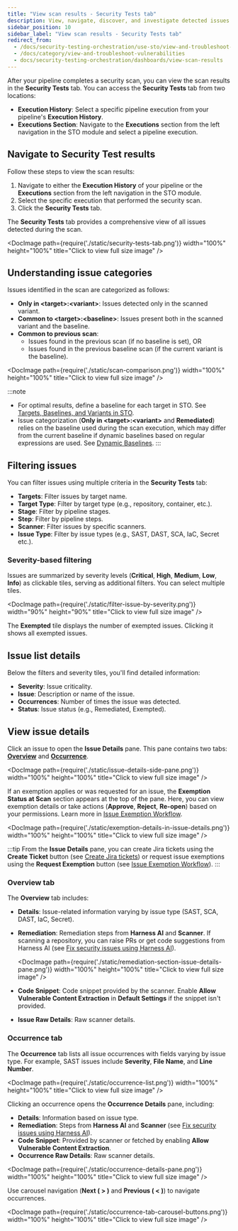 ```yaml
---
title: "View scan results - Security Tests tab" 
description: View, navigate, discover, and investigate detected issues from an individual scan 
sidebar_position: 10
sidebar_label: "View scan results - Security Tests tab"
redirect_from: 
  - /docs/security-testing-orchestration/use-sto/view-and-troubleshoot-vulnerabilities/view-scan-results
  - /docs/category/view-and-troubleshoot-vulnerabilities
  - docs/security-testing-orchestration/dashboards/view-scan-results
---
```


After your pipeline completes a security scan, you can view the scan results in the **Security Tests** tab. You can access the **Security Tests** tab from two locations:

- **Execution History**: Select a specific pipeline execution from your pipeline's **Execution History**.
- **Executions Section**: Navigate to the **Executions** section from the left navigation in the STO module and select a pipeline execution.

## Navigate to Security Test results

Follow these steps to view the scan results:

1. Navigate to either the **Execution History** of your pipeline or the **Executions** section from the left navigation in the STO module.
2. Select the specific execution that performed the security scan.
3. Click the **Security Tests** tab.

The **Security Tests** tab provides a comprehensive view of all issues detected during the scan.

<DocImage path={require('./static/security-tests-tab.png')} width="100%" height="100%" title="Click to view full size image" />

## Understanding issue categories

Issues identified in the scan are categorized as follows:

- **Only in \<target>:\<variant>**: Issues detected only in the scanned variant.
- **Common to \<target>:\<baseline>**: Issues present both in the scanned variant and the baseline.
- **Common to previous scan**:
  - Issues found in the previous scan (if no baseline is set), OR
  - Issues found in the previous baseline scan (if the current variant is the baseline).

<DocImage path={require('./static/scan-comparison.png')} width="100%" height="100%" title="Click to view full size image" />

:::note
- For optimal results, define a baseline for each target in STO. See [Targets, Baselines, and Variants in STO](/docs/security-testing-orchestration/get-started/key-concepts/targets-and-baselines).
- Issue categorization (**Only in \<target>:\<variant>** and **Remediated**) relies on the baseline used during the scan execution, which may differ from the current baseline if dynamic baselines based on regular expressions are used. See [Dynamic Baselines](/docs/security-testing-orchestration/use-sto/set-up-sto-pipelines/set-up-baselines#specify-dynamic-baselines-using-regular-expressions).
:::

## Filtering issues

You can filter issues using multiple criteria in the **Security Tests** tab:

- **Targets**: Filter issues by target name.
- **Target Type**: Filter by target type (e.g., repository, container, etc.).
- **Stage**: Filter by pipeline stages.
- **Step**: Filter by pipeline steps.
- **Scanner**: Filter issues by specific scanners.
- **Issue Type**: Filter by issue types (e.g., SAST, DAST, SCA, IaC, Secret etc.).

### Severity-based filtering

Issues are summarized by severity levels (**Critical**, **High**, **Medium**, **Low**, **Info**) as clickable tiles, serving as additional filters. You can select multiple tiles.

<DocImage path={require('./static/filter-issue-by-severity.png')} width="90%" height="90%" title="Click to view full size image" />

The **Exempted** tile displays the number of exempted issues. Clicking it shows all exempted issues.

## Issue list details

Below the filters and severity tiles, you'll find detailed information:

- **Severity**: Issue criticality.
- **Issue**: Description or name of the issue.
- **Occurrences**: Number of times the issue was detected.
- **Status**: Issue status (e.g., Remediated, Exempted).

## View issue details

Click an issue to open the **Issue Details** pane. This pane contains two tabs: **[Overview](#overview-tab)** and **[Occurrence](#occurrence-tab)**.

<DocImage path={require('./static/issue-details-side-pane.png')} width="100%" height="100%" title="Click to view full size image" />

If an exemption applies or was requested for an issue, the **Exemption Status at Scan** section appears at the top of the pane. Here, you can view exemption details or take actions (**Approve**, **Reject**, **Re-open**) based on your permissions. Learn more in [Issue Exemption Workflow](/docs/security-testing-orchestration/exemptions/exemption-workflows).

<DocImage path={require('./static/exemption-details-in-issue-details.png')} width="100%" height="100%" title="Click to view full size image" />

:::tip
From the **Issue Details** pane, you can create Jira tickets using the **Create Ticket** button (see [Create Jira tickets](/docs/security-testing-orchestration/jira-integrations)) or request issue exemptions using the **Request Exemption** button (see [Issue Exemption Workflow](/docs/security-testing-orchestration/exemptions/exemption-workflows)).
:::

### Overview tab

The **Overview** tab includes:

- **Details**: Issue-related information varying by issue type (SAST, SCA, DAST, IaC, Secret).
- **Remediation**: Remediation steps from **Harness AI** and **Scanner**. If scanning a repository, you can raise PRs or get code suggestions from Harness AI (see [Fix security issues using Harness AI](/docs/security-testing-orchestration/remediations/ai-based-remediations)).

  <DocImage path={require('./static/remediation-section-issue-details-pane.png')} width="100%" height="100%" title="Click to view full size image" />

- **Code Snippet**: Code snippet provided by the scanner. Enable **Allow Vulnerable Content Extraction** in **Default Settings** if the snippet isn't provided.
- **Issue Raw Details**: Raw scanner details.

### Occurrence tab

The **Occurrence** tab lists all issue occurrences with fields varying by issue type. For example, SAST issues include **Severity**, **File Name**, and **Line Number**.

<DocImage path={require('./static/occurrence-list.png')} width="100%" height="100%" title="Click to view full size image" />

Clicking an occurrence opens the **Occurrence Details** pane, including:

- **Details**: Information based on issue type.
- **Remediation**: Steps from **Harness AI** and **Scanner** (see [Fix security issues using Harness AI](/docs/security-testing-orchestration/remediations/ai-based-remediations)).
- **Code Snippet**: Provided by scanner or fetched by enabling **Allow Vulnerable Content Extraction**.
- **Occurrence Raw Details**: Raw scanner details.

<DocImage path={require('./static/occurrence-details-pane.png')} width="100%" height="100%" title="Click to view full size image" />

Use carousel navigation (**Next ( > )** and **Previous ( < )**) to navigate occurrences.

<DocImage path={require('./static/occurrence-tab-carousel-buttons.png')} width="100%" height="100%" title="Click to view full size image" />
